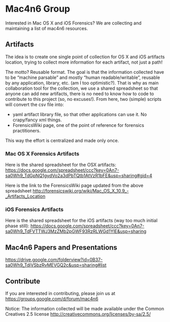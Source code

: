 # Mac4n6 Group

Interested in Mac OS X and iOS Forensics? We are collecting and maintaining a list of mac4n6 resources.


## Artifacts
The idea is to create one single point of collection for OS X and iOS artifacts location, trying to collect more information for each artifact, not just a path!

The motto? Reusable format. 
The goal is that the information collected have to be “machine parsable” and mostly “human readable/writable”, reusable by any application, library, etc. (am I too optimistic?). That is why as main collaboration tool for the collection, we use a shared spreadsheet so that anyone can add new artifacts, there is no need to know how to code to contribute to this project (so, no excuses!).
From here, two (simple) scripts will convert the csv file into:
* yaml artifact library file, so that other applications can use it. No crapy/fancy xml things.
* ForensicsWiki page, one of the point of reference for forensics practitioners.

This way the effort is centralized and made only once.



### Mac OS X Forensics Artifacts
Here is the shared spreadsheet for the OSX artifacts:
https://docs.google.com/spreadsheet/ccc?key=0An7-sa0Wh9_TdGpNQ1gydVo2a3dPbTQtb1AtVzR1bFE&usp=sharing#gid=4 

Here is the link to the ForensicsWiki page updated from the above spreadsheet
http://forensicswiki.org/wiki/Mac_OS_X_10.9_-_Artifacts_Location


### iOS Forensics Artifacts
Here is the shared spreadsheet for the iOS artifacts (way too much initial phase still):
https://docs.google.com/spreadsheet/ccc?key=0An7-sa0Wh9_TdFVTTWJ3MzZMb2pGWF93RzRLWGd1YlE&usp=sharing

## Mac4n6 Papers and Presentations
https://drive.google.com/folderview?id=0B37-sa0Wh9_TdjVSbzRvMEVGQ2c&usp=sharing#list

## Contribute
If you are interested in contributing, please join us at https://groups.google.com/d/forum/mac4n6

Notice: The information collected will be made available under the Common Creatives 2.5 license http://creativecommons.org/licenses/by-sa/2.5/

